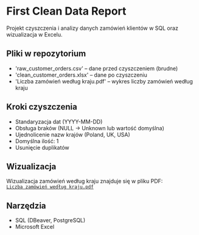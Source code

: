 # First Clean Data Report

Projekt czyszczenia i analizy danych zamówień klientów w SQL oraz wizualizacja w Excelu.

## Pliki w repozytorium

- 'raw_customer_orders.csv' – dane przed czyszczeniem (brudne)
- 'clean_customer_orders.xlsx' – dane po czyszczeniu
- 'Liczba zamówień według kraju.pdf' – wykres liczby zamówień według kraju

## Kroki czyszczenia

- Standaryzacja dat (YYYY-MM-DD)
- Obsługa braków (NULL → Unknown lub wartość domyślna)
- Ujednolicenie nazw krajów (Poland, UK, USA)
- Domyślna ilość: 1
- Usunięcie duplikatów

## Wizualizacja

Wizualizacja zamówień według kraju znajduje się w pliku PDF:  
[`Liczba zamówień według kraju.pdf`](Liczba%20zam%C3%B3wie%C5%84%20wed%C5%82ug%20kraju.pdf)

## Narzędzia

- SQL (DBeaver, PostgreSQL)
- Microsoft Excel
